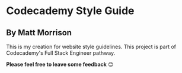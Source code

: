 # Codecademy Style Guide

## By Matt Morrison

This is my creation for website style guidelines. This project is part of Codecademy's Full Stack Engineer pathway.

**Please feel free to leave some feedback** 😊